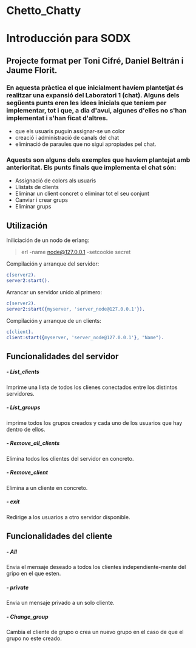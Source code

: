 # Chetto_Chatty

# Introducción para SODX
## Projecte format per Toni Cifré, Daniel Beltrán i Jaume Florit. 

### En aquesta pràctica el que inicialment havíem plantetjat és realitzar una expansió del Laboratori 1 (chat). Alguns dels següents punts eren les idees inicials que teniem per implementar, tot i que, a dia d'avui, algunes d'elles no s'han implementat i s'han ficat d'altres.

  - que els usuaris puguin assignar-se un color
  - creació i administració de canals del chat
  - eliminació de paraules que no sigui apropiades pel chat.

### Aquests son alguns dels exemples que havíem plantejat amb anterioritat. Els punts finals que implementa el chat són:
  - Assignació de colors als usuaris
  - Llistats de clients
  - Eliminar un client concret o eliminar tot el seu conjunt
  - Canviar i crear grups
  - Eliminar grups

## Utilización

Iniliciación de un nodo de erlang:
> erl -name node@127.0.0.1 -setcookie secret


Compilación y arranque del servidor:
```erlang
c(server2).
server2:start().
```
Arrancar un servidor unido al primero:
```erlang
c(server2).
server2:start({myserver, 'server_node@127.0.0.1'}).
```

Compilación y arranque de un clients:
```erlang
c(client).
client:start({myserver, 'server_node@127.0.0.1'}, "Name").
```

## Funcionalidades del servidor
##### - List_clients
Imprime una lista de todos los clienes conectados entre los distintos servidores.
##### - List_groups
imprime todos los grupos creados y cada uno de los usuarios que hay dentro de ellos.
##### - Remove_all_clients
Elimina todos los clientes del servidor en concreto.
##### - Remove_client
Elimina a un cliente en concreto.
##### - exit
Redirige a los usuarios a otro servidor disponible.

## Funcionalidades del cliente
##### - All
Envia el mensaje deseado a todos los clientes independiente-mente del gripo en el que esten.
##### - private
Envia un mensaje privado a un solo cliente.
##### - Change_group
Cambia el cliente de grupo o crea un nuevo grupo en el caso de que el grupo no este creado.
